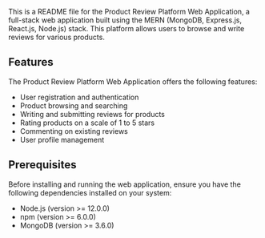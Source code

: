 This is a README file for the Product Review Platform Web Application, a full-stack web application built using the MERN (MongoDB, Express.js, React.js, Node.js) stack. This platform allows users to browse and write reviews for various products.

## Features

The Product Review Platform Web Application offers the following features:

- User registration and authentication
- Product browsing and searching
- Writing and submitting reviews for products
- Rating products on a scale of 1 to 5 stars
- Commenting on existing reviews
- User profile management

## Prerequisites

Before installing and running the web application, ensure you have the following dependencies installed on your system:

- Node.js (version >= 12.0.0)
- npm (version >= 6.0.0)
- MongoDB (version >= 3.6.0)
